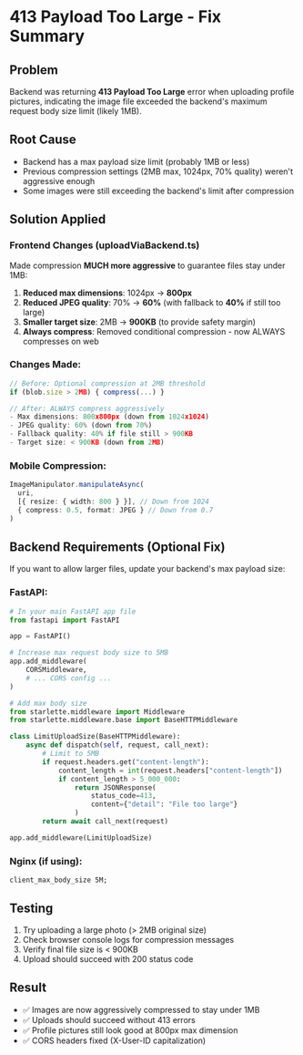 # 413 Payload Too Large - Fix Summary

## Problem
Backend was returning **413 Payload Too Large** error when uploading profile pictures, indicating the image file exceeded the backend's maximum request body size limit (likely 1MB).

## Root Cause
- Backend has a max payload size limit (probably 1MB or less)
- Previous compression settings (2MB max, 1024px, 70% quality) weren't aggressive enough
- Some images were still exceeding the backend's limit after compression

## Solution Applied

### Frontend Changes (uploadViaBackend.ts)
Made compression **MUCH more aggressive** to guarantee files stay under 1MB:

1. **Reduced max dimensions**: 1024px → **800px**
2. **Reduced JPEG quality**: 70% → **60%** (with fallback to **40%** if still too large)
3. **Smaller target size**: 2MB → **900KB** (to provide safety margin)
4. **Always compress**: Removed conditional compression - now ALWAYS compresses on web

### Changes Made:
```typescript
// Before: Optional compression at 2MB threshold
if (blob.size > 2MB) { compress(...) }

// After: ALWAYS compress aggressively
- Max dimensions: 800x800px (down from 1024x1024)
- JPEG quality: 60% (down from 70%)
- Fallback quality: 40% if file still > 900KB
- Target size: < 900KB (down from 2MB)
```

### Mobile Compression:
```typescript
ImageManipulator.manipulateAsync(
  uri,
  [{ resize: { width: 800 } }], // Down from 1024
  { compress: 0.5, format: JPEG } // Down from 0.7
)
```

## Backend Requirements (Optional Fix)

If you want to allow larger files, update your backend's max payload size:

### FastAPI:
```python
# In your main FastAPI app file
from fastapi import FastAPI

app = FastAPI()

# Increase max request body size to 5MB
app.add_middleware(
    CORSMiddleware,
    # ... CORS config ...
)

# Add max body size
from starlette.middleware import Middleware
from starlette.middleware.base import BaseHTTPMiddleware

class LimitUploadSize(BaseHTTPMiddleware):
    async def dispatch(self, request, call_next):
        # Limit to 5MB
        if request.headers.get("content-length"):
            content_length = int(request.headers["content-length"])
            if content_length > 5_000_000:
                return JSONResponse(
                    status_code=413,
                    content={"detail": "File too large"}
                )
        return await call_next(request)

app.add_middleware(LimitUploadSize)
```

### Nginx (if using):
```nginx
client_max_body_size 5M;
```

## Testing
1. Try uploading a large photo (> 2MB original size)
2. Check browser console logs for compression messages
3. Verify final file size is < 900KB
4. Upload should succeed with 200 status code

## Result
- ✅ Images are now aggressively compressed to stay under 1MB
- ✅ Uploads should succeed without 413 errors
- ✅ Profile pictures still look good at 800px max dimension
- ✅ CORS headers fixed (X-User-ID capitalization)
